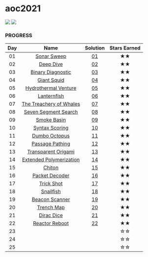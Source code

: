 # aoc2021

![](https://img.shields.io/badge/day%20📅-22-blue)
![](https://img.shields.io/badge/stars%20⭐-44-yellow)
### PROGRESS

| Day |                              Name                               | Solution | Stars Earned |
|:---:|:---------------------------------------------------------------:|:--------:|:------------:|
| 01  |       [Sonar Sweep](https://adventofcode.com/2021/day/1)        | [01](01) |      ★★      |
| 02  |        [Deep Dive](https://adventofcode.com/2021/day/2)         | [02](02) |      ★★      |
| 03  |    [Binary Diagnostic](https://adventofcode.com/2021/day/3)     | [03](03) |      ★★      |
| 04  |       [Giant Squid](https://adventofcode.com/2021/day/4)        | [04](04) |      ★★      |
| 05  |   [Hydrothermal Venture](https://adventofcode.com/2021/day/5)   | [05](05) |      ★★      |
| 06  |       [Lanternfish](https://adventofcode.com/2021/day/6)        | [06](06) |      ★★      |
| 07  | [The Treachery of Whales](https://adventofcode.com/2021/day/7)  | [07](07) |      ★★      |
| 08  |   [Seven Segment Search](https://adventofcode.com/2021/day/8)   | [08](08) |      ★★      |
| 09  |       [Smoke Basin](https://adventofcode.com/2021/day/9)        | [09](09) |      ★★      |
| 10  |     [Syntax Scoring](https://adventofcode.com/2021/day/10)      | [10](10) |      ★★      |
| 11  |      [Dumbo Octopus](https://adventofcode.com/2021/day/11)      | [11](11) |      ★★      |
| 12  |     [Passage Pathing](https://adventofcode.com/2021/day/12)     | [12](12) |      ★★      |
| 13  |   [Transparent Origami](https://adventofcode.com/2021/day/13)   | [13](13) |      ★★      |
| 14  | [Extended Polymerization](https://adventofcode.com/2021/day/14) | [14](14) |      ★★      |
| 15  |         [Chiton](https://adventofcode.com/2021/day/15)          | [15](15) |      ★★      |
| 16  |     [Packet Decoder](https://adventofcode.com/2021/day/16)      | [16](16) |      ★★      |
| 17  |       [Trick Shot](https://adventofcode.com/2021/day/17)        | [17](17) |      ★★      |      ☆☆      |
| 18  |        [Snailfish](https://adventofcode.com/2021/day/18)        | [18](18) |      ★★      |      ☆☆      |
| 19  |     [Beacon Scanner](https://adventofcode.com/2021/day/19)      | [19](19) |      ★★      |
| 20  |       [Trench Map](https://adventofcode.com/2021/day/20)        | [20](20) |      ★★      |
| 21  |       [Dirac Dice](https://adventofcode.com/2021/day/21)        | [21](21) |      ★★      |
| 22  |     [Reactor Reboot](https://adventofcode.com/2021/day/22)      | [22](22) |      ★★      |
| 23  |                                                                 |          |      ☆☆      |
| 24  |                                                                 |          |      ☆☆      |
| 25  |                                                                 |          |      ☆☆      |
>>>>>>>
